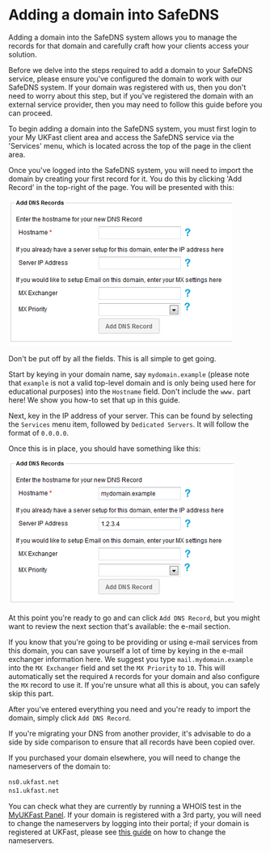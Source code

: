 # Adding a domain into SafeDNS

Adding a domain into the SafeDNS system allows you to manage the records for that domain and carefully craft how your clients access your solution.

Before we delve into the steps required to add a domain to your SafeDNS service, please ensure you've configured the domain to work with our SafeDNS system. If your domain was registered with us, then you don't need to worry about this step, but if you've registered the domain with an external service provider, then you may need to follow this guide before you can proceed.

To begin adding a domain into the SafeDNS system, you must first login to your My UKFast client area and access the SafeDNS service via the 'Services' menu, which is located across the top of the page in the client area.

Once you've logged into the SafeDNS system, you will need to import the domain by creating your first record for it. You do this by clicking 'Add Record' in the top-right of the page. You will be presented with this:

![Blank DNS](files/addnewdomain1.png)

Don't be put off by all the fields. This is all simple to get going.

Start by keying in your domain name, say `mydomain.example` (please note that `example` is not a valid top-level domain and is only being used here for educational purposes) into the `Hostname` field. Don't include the `www.` part here! We show you how-to set that up in this guide.

Next, key in the IP address of your server. This can be found by selecting the `Services` menu item, followed by `Dedicated Servers`. It will follow the format of `0.0.0.0`.

Once this is in place, you should have something like this:

![Completed DNS](files/addnewdomain2.png)

At this point you're ready to go and can click `Add DNS Record`, but you might want to review the next section that's available: the e-mail section.

If you know that you're going to be providing or using e-mail services from this domain, you can save yourself a lot of time by keying in the e-mail exchanger information here. We suggest you type `mail.mydomain.example` into the `MX Exchanger` field and set the `MX Priority` to `10`. This will automatically set the required `A` records for your domain and also configure the `MX` record to use it. If you're unsure what all this is about, you can safely skip this part.

After you've entered everything you need and you're ready to import the domain, simply click `Add DNS Record`.

If you're migrating your DNS from another provider, it's advisable to do a side by side comparison to ensure that all records have been copied over.

If you purchased your domain elsewhere, you will need to change the nameservers of the domain to:

```bash
ns0.ukfast.net
ns1.ukfast.net
```

You can check what they are currently by running a WHOIS test in the [MyUKFast Panel](https://my.ukfast.co.uk). If your domain is registered with a 3rd party, you will need to change the nameservers by logging into their portal; if your domain is registered at UKFast, please see [this guide](https://docs.ukfast.co.uk/Domains/domains/changingnameservers.html) on how to change the nameservers.
